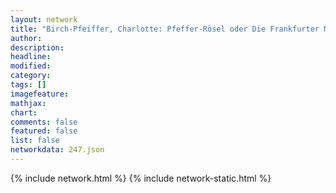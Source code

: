 ```yaml
---
layout: network
title: "Birch-Pfeiffer, Charlotte: Pfeffer-Rösel oder Die Frankfurter Messe im Jahre 1297 (1829)"
author:
description:
headline:
modified:
category:
tags: []
imagefeature: 
mathjax: 
chart: 
comments: false
featured: false
list: false
networkdata: 247.json
---
```

{% include network.html %}
{% include network-static.html %}
